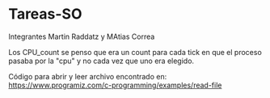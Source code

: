# Tareas-SO

Integrantes Martin Raddatz y MAtias Correa

Los CPU_count se penso que era un count para cada tick en que el proceso pasaba por la "cpu" y no cada vez que uno era elegido.

Código para abrir y leer archivo encontrado en: https://www.programiz.com/c-programming/examples/read-file